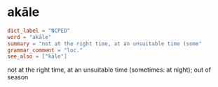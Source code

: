 # akāle

``` toml
dict_label = "NCPED"
word = "akāle"
summary = "not at the right time, at an unsuitable time (some"
grammar_comment = "loc."
see_also = ["kāle"]
```

not at the right time, at an unsuitable time (sometimes: at night); out of season

